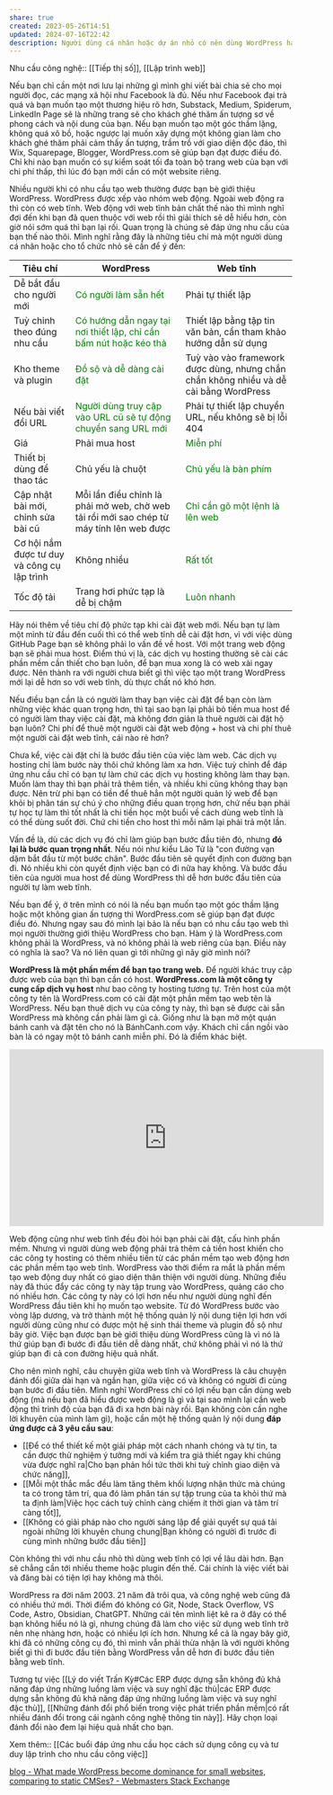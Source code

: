 ```yaml
---
share: true
created: 2023-05-26T14:51
updated: 2024-07-16T22:42
description: Người dùng cá nhân hoặc dự án nhỏ có nên dùng WordPress hay không?
---
```

Nhu cầu công nghệ:: [[Tiếp thị số]], [[Lập trình web]]

Nếu bạn chỉ cần một nơi lưu lại những gì mình ghi viết bài chia sẻ cho mọi người đọc, các mạng xã hội như Facebook là đủ. Nếu như Facebook đại trà quá và bạn muốn tạo một thương hiệu rõ hơn, Substack, Medium, Spiderum, LinkedIn Page sẽ là những trang sẽ  cho khách ghé thăm ấn tượng sơ về phong cách và nội dung của bạn. Nếu bạn muốn tạo một góc thầm lặng, không quá xô bồ, hoặc ngược lại muốn xây dựng một không gian làm cho khách ghé thăm phải cảm thấy ấn tượng, trầm trồ với giao diện độc đáo, thì Wix, Squarepage, Blogger, WordPress.com sẽ giúp bạn đạt được điều đó. Chỉ khi nào bạn muốn có sự kiểm soát tối đa toàn bộ trang web của bạn với chi phí thấp, thì lúc đó bạn mới cần có một website riêng.

Nhiều người khi có nhu cầu tạo web thường được bạn bè giới thiệu WordPress. WordPress được xếp vào nhóm web động. Ngoài web động ra thì còn có web tĩnh. Web động với web tĩnh bản chất thế nào thì mình nghĩ đợi đến khi bạn đã quen thuộc với web rồi thì giải thích sẽ dễ hiểu hơn, còn giờ nói sớm quá thì bạn lại rối. Quan trọng là chúng sẽ đáp ứng nhu cầu của bạn thế nào thôi. Mình nghĩ rằng đây là những tiêu chí mà một người dùng cá nhân hoặc cho tổ chức nhỏ sẽ cần để ý đến:

| Tiêu chí                                    | WordPress                                                                                          | Web tĩnh                                                                              |
| ------------------------------------------- | -------------------------------------------------------------------------------------------------- | ------------------------------------------------------------------------------------- |
| Dễ bắt đầu cho người mới                    | <span style="color:green">Có người làm sẵn hết</span>                                              | Phải tự thiết lập                                                                     |
| Tuỳ chỉnh theo đúng nhu cầu                 | <span style="color:green">Có hướng dẫn ngay tại nơi thiết lập, chỉ cần bấm nút hoặc kéo thả</span> | Thiết lập bằng tập tin văn bản, cần tham khảo hướng dẫn sử dụng                       |
| Kho theme và plugin                         | <span style="color:green">Đồ sộ và dễ dàng cài đặt</span>                                          | Tuỳ vào vào framework được dùng, nhưng chắn chắn không nhiều và dễ cài bằng WordPress |
| Nếu bài viết đổi URL                        | <span style="color:green">Người dùng truy cập vào URL cũ sẽ tự động chuyển sang URL mới</span>     | Phải tự thiết lập chuyển URL, nếu không sẽ bị lỗi 404                                 |
| Giá                                         | Phải mua host                                                                                      | <span style="color:green">Miễn phí</span>                                             |
| Thiết bị dùng để thao tác                   | Chủ yếu là chuột                                                                                   | <span style="color:green">Chủ yếu là bàn phím</span>                                  |
| Cập nhật bài mới, chỉnh sửa bài cũ          | Mỗi lần điều chỉnh là phải mở web, chờ web tải rồi mới sao chép từ máy tính lên web được           | <span style="color:green">Chỉ cần gõ một lệnh là lên web</span>                       |
| Cơ hội nắm được tư duy và công cụ lập trình | Không nhiều                                                                                        | <span style="color:green">Rất tốt</span>                                              |
| Tốc độ tải                                  | Trang hơi phức tạp là dễ bị chậm                                                                   | <span style="color:green">Luôn nhanh</span>                                           |

Hãy nói thêm về tiêu chí độ phức tạp khi cài đặt web mới. Nếu bạn tự làm một mình từ đầu đến cuối thì có thể web tĩnh dễ cài đặt hơn, vì với việc dùng GitHub Page bạn sẽ không phải lo vấn đề về host. Với một trang web động bạn sẽ phải mua host. Điểm thú vị là, các dịch vụ hosting thường sẽ cài các phần mềm cần thiết cho bạn luôn, để bạn mua xong là có web xài ngay được. Nên thành ra với người chưa biết gì thì việc tạo một trang WordPress mới lại dễ hơn so với web tĩnh, dù thực chất nó khó hơn.

Nếu điều bạn cần là có người làm thay bạn việc cài đặt để bạn còn làm những việc khác quan trọng hơn, thì tại sao bạn lại phải bỏ tiền mua host để có người làm thay việc cài đặt, mà không đơn giản là thuê người cài đặt hộ bạn luôn? Chi phí để thuê một người cài đặt web động + host và chi phí thuê một người cài đặt web tĩnh, cái nào rẻ hơn?

Chưa kể, việc cài đặt chỉ là bước đầu tiên của việc làm web. Các dịch vụ hosting chỉ làm bước này thôi chứ không làm xa hơn. Việc tuỳ chỉnh để đáp ứng nhu cầu chỉ có bạn tự làm chứ các dịch vụ hosting không làm thay bạn. Muốn làm thay thì bạn phải trả thêm tiền, và nhiều khi cũng không thay bạn được. Nên trừ phi bạn có tiền để thuê hẳn một người quản lý web để bạn khỏi bị phân tán sự chú ý cho những điều quan trọng hơn, chứ nếu bạn phải tự học tự làm thì tốt nhất là chi tiền học một buổi về cách dùng web tĩnh là có thể dùng suốt đời. Chứ chi tiền cho host thì mỗi năm lại phải trả một lần.

Vấn đề là, dù các dịch vụ đó chỉ làm giúp bạn bước đầu tiên đó, nhưng **đó lại là bước quan trọng nhất**. Nếu nói như kiểu Lão Tử là "con đường vạn dặm bắt đầu từ một bước chân". Bước đầu tiên sẽ quyết định con đường bạn đi. Nó nhiều khi còn quyết định việc bạn có đi nữa hay không. Và bước đầu tiên của người mua host để dùng WordPress thì dễ hơn bước đầu tiên của người tự làm web tĩnh.

Nếu bạn để ý, ở trên mình có nói là nếu bạn muốn tạo một góc thầm lặng hoặc một không gian ấn tượng thì WordPress.com sẽ giúp bạn đạt được điều đó. Nhưng ngay sau đó mình lại bảo là nếu bạn có nhu cầu tạo web thì mọi người thường giới thiệu WordPress cho bạn. Hàm ý là WordPress.com không phải là WordPress, và nó không phải là web riêng của bạn. Điều này có nghĩa là sao? Và nó liên quan gì tới những gì nãy giờ mình nói?

**WordPress là một phần mềm để bạn tạo trang web.** Để người khác truy cập được web của bạn thì bạn cần có host. **WordPress.com là một công ty cung cấp dịch vụ host** như bao công ty hosting tương tự. Trên host của một công ty tên là WordPress.com có cài đặt một phần mềm tạo web tên là WordPress. Nếu bạn thuê dịch vụ của công ty này, thì bạn sẽ được cài sẵn WordPress mà không cần phải làm gì cả. Giống như là bạn mở một quán bánh canh và đặt tên cho nó là BánhCanh.com vậy. Khách chỉ cần ngồi vào bàn là có ngay một tô bánh canh miễn phí. Đó là điểm khác biệt.

<iframe width="560" height="315" src="https://videopress.com/embed/FmtB9Wcw" frameborder="0" allowfullscreen allow="clipboard-write"></iframe>
<script src="https://videopress.com/videopress-iframe.js"></script>

Web động cũng như web tĩnh đều đòi hỏi bạn phải cài đặt, cấu hình phần mềm. Nhưng vì người dùng web động phải trả thêm cả tiền host khiến cho các công ty hosting có thêm nhiều tiền từ các phần mềm tạo web động hơn các phần mềm tạo web tĩnh. WordPress vào thời điểm ra mắt là phần mềm tạo web động duy nhất có giao diện thân thiện với người dùng. Những điều này đã thúc đẩy các công ty này tập trung vào WordPress, quảng cáo cho nó nhiều hơn. Các công ty này có lợi hơn nếu như người dùng nghĩ đến WordPress đầu tiên khi họ muốn tạo website. Từ đó WordPress bước vào vòng lặp dương, và trở thành một hệ thống quản lý nội dung tiện lợi hơn với người dùng cũng như có được một hệ sinh thái theme và plugin đồ sộ như bây giờ. Việc bạn được bạn bè giới thiệu dùng WordPress cũng là vì nó là thứ giúp bạn đi bước đi đầu tiên dễ dàng nhất, chứ không phải vì nó là thứ giúp bạn đi cả con đường hiệu quả nhất.

Cho nên mình nghĩ, câu chuyện giữa web tĩnh và WordPress là câu chuyện đánh đổi giữa dài hạn và ngắn hạn, giữa việc có và không có người đi cùng bạn bước đi đầu tiên. Mình nghĩ WordPress chỉ có lợi nếu bạn cần dùng web động (mà nếu bạn đã hiểu được web động là gì và tại sao mình lại cần web động thì trình độ của bạn đã đi xa hơn bài này rồi. Bạn không còn cần nghe lời khuyên của mình làm gì), hoặc cần một hệ thống quản lý nội dung **đáp ứng được cả 3 yêu cầu sau**:
- [[Để có thể thiết kế một giải pháp một cách nhanh chóng và tự tin, ta cần được thử nghiệm ý tưởng mới và kiểm tra giả thiết ngay khi chúng vừa được nghĩ ra|Cho bạn  phản hồi tức thời khi tuỳ chỉnh giao diện và chức năng]],
- [[Mỗi một thắc mắc đều làm tăng thêm khối lượng nhận thức mà chúng ta có trong tâm trí, qua đó làm phân tán sự tập trung của ta khỏi thứ mà ta định làm|Việc học cách tuỳ chỉnh càng chiếm ít thời gian và tâm trí càng tốt]],
- [[Không có giải pháp nào cho người sáng lập để giải quyết sự quá tải ngoài những lời khuyên chung chung|Bạn không có người đi trước đi cùng mình những bước đầu tiên]]

Còn không thì với nhu cầu nhỏ thì dùng web tĩnh có lợi về lâu dài hơn. Bạn sẽ chẳng cần tới nhiều theme hoặc plugin đến thế. Cái chính là việc viết bài và đăng bài có tiện lợi hay không mà thôi.

WordPress ra đời năm 2003. 21 năm đã trôi qua, và công nghệ web cũng đã có nhiều thứ mới. Thời điểm đó không có Git, Node, Stack Overflow, VS Code, Astro, Obsidian, ChatGPT. Những cái tên mình liệt kê ra ở đây có thể bạn không hiểu nó là gì, nhưng chúng đã làm cho việc sử dụng web tĩnh trở nên nhẹ nhàng hơn, hoặc có nhiều lợi ích hơn. Nhưng kể cả là ngay bây giờ, khi đã có những công cụ đó, thì mình vẫn phải thừa nhận là với người không biết gì thì đi bước đầu tiên bằng WordPress vẫn dễ hơn đi bước đầu tiên bằng web tĩnh. 

Tương tự việc [[Lý do viết Trấn Kỳ#Các ERP được dựng sẵn không đủ khả năng đáp ứng những luồng làm việc và suy nghĩ đặc thù|các ERP được dựng sẵn không đủ khả năng đáp ứng những luồng làm việc và suy nghĩ đặc thù]], [[Những đánh đổi phổ biến trong việc phát triển phần mềm|có rất nhiều đánh đổi trong cái ngành công nghệ thông tin này]]. Hãy chọn loại đánh đổi nào đem lại hiệu quả nhất cho bạn.


Xem thêm:: [[Các buổi đáp ứng nhu cầu học cách sử dụng công cụ và tư duy lập trình cho nhu cầu công việc]]



[blog - What made WordPress become dominance for small websites, comparing to static CMSes? - Webmasters Stack Exchange](https://webmasters.stackexchange.com/q/145281/52079)